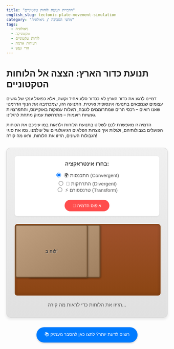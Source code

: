 ```yaml
---
title: "הדמיית תנועת לוחות טקטוניים"
english_slug: tectonic-plate-movement-simulation
category: "מדעי הסביבה / גיאולוגיה"
tags:
  - גיאולוגיה
  - טקטוניקה
  - לוחות טקטוניים
  - רעידות אדמה
  - הרי געש
---
```

# תנועת כדור הארץ: הצצה אל הלוחות הטקטוניים

דמיינו לרגע את כדור הארץ לא ככדור סלע אחיד וקשה, אלא כפאזל ענקי של גושים עצומים שנמצאים בתנועה אינסופית ואיטית. התנועה הזו, שמכתיבה את הנוף הדרמטי שאנו רואים – רכסי הרים שמתרוממים לגובה, תעלות עמוקות באוקיינוס, והתפרצויות געשיות רועמות – מתרחשת עמוק מתחת לרגלינו.

הדמיה זו מאפשרת לכם לשלוט בתנועת הלוחות ולראות במו עיניכם את הכוחות הפועלים בגבולותיהם, ולגלות איך נוצרות הפלאים הגיאולוגיים של עולמנו. נסו את סוגי הגבולות השונים, הזיזו את הלוחות, וראו מה קורה!

<div id="simulation-container">
    <div id="controls">
        <h3>בחרו אינטראקציה:</h3>
        <label><input type="radio" name="boundaryType" value="convergent" checked> 🌍 התכנסות (Convergent)</label><br>
        <label><input type="radio" name="boundaryType" value="divergent"> 🌋 התרחקות (Divergent)</label><br>
        <label><input type="radio" name="boundaryType" value="transform"> ⚡ טרנספורם (Transform)</label><br>
        <button id="reset-button">🔁 איפוס הדמיה</button>
    </div>
    <div id="plates-area">
        <div id="plate1" class="plate">לוח א'</div>
        <div id="plate2" class="plate">לוח ב'</div>
        <div id="animation-effect"></div>
        <div id="transform-line" class="effect-line"></div> <!-- Added for transform boundary -->
    </div>
    <div id="interaction-feedback">הזיזו את הלוחות כדי לראות מה קורה...</div>
</div>

<style>
@import url('https://fonts.googleapis.com/css2?family=Varela+Round&display=swap');

#simulation-container {
    font-family: 'Varela Round', sans-serif;
    margin-top: 30px;
    border: 1px solid #d3d3d3;
    padding: 25px;
    border-radius: 12px;
    background: linear-gradient(to bottom, #f0f0f0, #e0e0e0); /* Subtle gradient */
    max-width: 850px;
    margin-left: auto;
    margin-right: auto;
    box-shadow: 0 4px 8px rgba(0,0,0,0.1);
    position: relative; /* Needed for absolute positioning of feedback */
}

#controls {
    margin-bottom: 25px;
    text-align: center;
    background-color: #ffffff;
    padding: 15px;
    border-radius: 8px;
    box-shadow: 0 2px 4px rgba(0,0,0,0.05);
}

#controls h3 {
    margin-top: 0;
    color: #333;
}

#controls label {
    margin: 0 15px;
    font-size: 1.1em;
    cursor: pointer;
    color: #555;
    transition: color 0.2s ease;
}

#controls label:hover {
    color: #007bff;
}

#controls input[type="radio"] {
    margin-right: 5px;
    transform: scale(1.1); /* Slightly larger radio buttons */
}

#reset-button {
    margin-top: 15px;
    padding: 10px 25px;
    cursor: pointer;
    background-color: #ff4d4d; /* Reddish for reset */
    color: white;
    border: none;
    border-radius: 25px; /* Pill shape */
    font-size: 1em;
    transition: background-color 0.2s ease, transform 0.1s ease;
}

#reset-button:hover {
    background-color: #ff3333;
    transform: translateY(-1px);
}

#plates-area {
    position: relative;
    width: 100%;
    height: 220px; /* Increased height for more space */
    border: 2px solid #8b4513; /* Earthy border */
    overflow: hidden;
    background: linear-gradient(to bottom, #a0522d, #8b4513); /* Represents the mantle/asthenosphere with gradient */
    border-radius: 8px;
    box-shadow: inset 0 0 10px rgba(0,0,0,0.2);
}

.plate {
    position: absolute;
    width: 220px; /* Slightly larger plate size */
    height: 160px; /* Slightly larger plate height */
    background: linear-gradient(to bottom right, #c0a080, #a08060); /* Gradient for plate texture */
    border: 3px solid #705030;
    cursor: grab;
    display: flex;
    justify-content: center;
    align-items: center;
    font-weight: bold;
    color: #333; /* Darker text for better contrast */
    text-shadow: 1px 1px 2px rgba(255,255,255,0.5);
    user-select: none;
    border-radius: 5px;
    transition: left 0.1s ease, top 0.1s ease, box-shadow 0.2s ease; /* Smooth transition for movement */
    box-shadow: 2px 2px 5px rgba(0,0,0,0.3);
}

.plate:active {
    cursor: grabbing;
    box-shadow: 3px 3px 8px rgba(0,0,0,0.4); /* Shadow feedback on grab */
}

#plate1 {
    left: 40px; /* Adjusted initial position */
}

#plate2 {
     /* Positioned dynamically by JS */
}

#animation-effect {
    position: absolute;
    bottom: 0;
    left: 0;
    right: 0;
    height: 0; /* Initially hidden */
    z-index: 2; /* Above plates */
    pointer-events: none;
    text-align: center;
    color: white;
    font-weight: bold;
    display: flex;
    justify-content: center;
    align-items: center; /* Center text vertically */
    overflow: hidden;
    transition: all 0.3s ease-out; /* Smooth transition for effects */
    font-size: 1.1em;
    text-shadow: 1px 1px 2px black;
}

/* Specific styles for effects */
.convergent-effect {
     background: linear-gradient(to top, #a0522d, #8b4513); /* Mantle-like color */
     color: white;
     justify-content: flex-start; /* Align text to the left side of the overlap */
     padding-left: 10px;
}

.divergent-effect {
    background: linear-gradient(to top, #ff8c00, #ff4500); /* Vibrant magma */
    color: yellow;
    justify-content: center;
}

.transform-effect {
    /* This is handled by the .effect-line now */
}

.effect-line { /* For Transform Boundary line */
    position: absolute;
    top: 50%; /* Vertically centered */
    left: 0;
    width: 100%; /* Spans the area */
    height: 3px; /* Thicker line */
    background-color: rgba(0, 0, 0, 0.5); /* Semi-transparent black */
    z-index: 1;
    pointer-events: none;
    display: none; /* Initially hidden */
}

#interaction-feedback {
    text-align: center;
    margin-top: 20px;
    font-size: 1.1em;
    color: #555;
    min-height: 1.5em; /* Reserve space */
}


#explanation-toggle {
    display: block;
    width: fit-content;
    margin: 30px auto 20px;
    padding: 12px 25px;
    cursor: pointer;
    background-color: #007bff;
    color: white;
    border: none;
    border-radius: 25px; /* Pill shape */
    font-size: 1em;
    transition: background-color 0.2s ease, transform 0.1s ease;
    box-shadow: 0 2px 5px rgba(0,0,0,0.2);
}

#explanation-toggle:hover {
    background-color: #0056b3;
    transform: translateY(-1px);
}

#explanation {
    margin-top: 20px;
    border-top: 1px solid #ccc;
    padding-top: 20px;
    display: none; /* Initially hidden */
    font-family: Arial, sans-serif; /* Different font for readability */
}

#explanation h2, #explanation h3 {
    color: #333;
    margin-bottom: 10px;
}

#explanation p {
    line-height: 1.7;
    text-align: justify;
    margin-bottom: 15px;
    color: #444;
}

#explanation ul {
    margin-bottom: 15px;
    padding-left: 20px;
}

#explanation li {
    margin-bottom: 8px;
    line-height: 1.6;
    color: #444;
}

#explanation strong {
    color: #007bff; /* Highlight key terms */
}

</style>

<button id="explanation-toggle">📚 רוצים לדעת יותר? לחצו כאן להסבר מעמיק</button>

<div id="explanation">
    <h2>מבוא מרתק לטקטוניקת הלוחות</h2>
    <p>קרום כדור הארץ והחלק העליון של המעטפת יוצרים יחד שכבה קשה וקרה יחסית הנקראת <strong>ליתוספרה</strong>. חשבו עליה כעל קליפה שבורה המקיפה את הכדור. הליתוספרה הזו אינה חתיכה אחת גדולה, אלא מפוצלת למספר רב של גושי ענק נפרדים – אלו הם <strong>הלוחות הטקטוניים</strong> שאיתם אתם משחקים למעלה.</p>

    <h3>הנהר הזורם מתחת: האסתנוספירה</h3>
    <p>מתחת לליתוספרה השבורה נמצאת שכבה חמה ו"צמיגה" יותר של המעטפת, שנקראת <strong>אסתנוספירה</strong>. למרות שהיא עדיין סלע, החום והלחץ העצומים גורמים לה להתנהג כמו נוזל סמיך מאוד בפרקי זמן ארוכים להפליא. הלוחות הטקטוניים למעשה "צפים" ומחליקים באיטיות על גבי השכבה הזו, כמו קוביות קרח על נהר קפוא למחצה.</p>

    <h3>הכוח המניע: זרמי הקונבקציה</h3>
    <p>אז מה גורם ללוחות האדירים האלה לנוע? הכוח העיקרי מגיע מ<strong>זרמי קונבקציה</strong> ענקיים בתוך המעטפת. חומר חם ועולה מהמעמקים, מתקרר קרוב לפני השטח, שוקע חזרה מטה, ויוצר מעגל זרימה עצום. זרמים אלו כמו "מערסלים" את הלוחות ומסיעים אותם איתם. כוחות נוספים כמו דחיפה מאזורים בהם נוצר קרום חדש ומשיכה באזורים בהם קרום "בולע" חזרה לתוך המעטפת, גם הם משחקים תפקיד.</p>

    <h2>המפגשים הגורליים: סוגי גבולות לוחות</h2>
    <p>רוב הפעילות הגיאולוגית הדרמטית מתרחשת היכן שהלוחות נפגשים – בגבולותיהם. האופן שבו הלוחות מתקשרים קובע את סוג ה"מופע" הגיאולוגי שנקבל:</p>

    <h3>התנגשות חזיתית: גבול מתכנס (Convergent Boundary)</h3>
    <p>בגבול זה, שני לוחות נעים *אחד אל עבר השני*. זה כמו ששני קרונות רכבת ענקיים עומדים להתנגש! התוצאה תלויה בסוג הלוחות שמתנגשים:</p>
    <ul>
        <li><strong>יבשת פוגשת יבשת:</strong> כששתי פיסות קרום יבשתי עבות ו"קלילות" יחסית מתנגשות, אף אחת מהן לא שוקעת בקלות. במקום זאת, הן מתקמטות, מתקפלות, נשברות ונערמות זו על זו. התוצאה? <strong>רכסי ההרים הגבוהים ביותר בעולם</strong> (חשבו על ההימלאיה, שם הודו מתנגשת באסיה). זו דרמטית!</li>
        <li><strong>אוקיינוס פוגש יבשת:</strong> הקרום האוקייני, שהוא צפוף וכבד יותר מהקרום היבשתי, נכנע ושוקע *מתחת* ללוח היבשתי בתהליך מרהיב הנקרא <strong>השקעה (סאבדוקציה)</strong>. זה יוצר <strong>תעלות אוקייניות</strong> עמוקות בנקודת ההשקעה, וגורם למאגמה לעלות ולפרוץ כ<strong>הרי געש</strong> על הלוח היבשתי (כמו הרי האנדים). אש וטביעה – דרמה בקנה מידה גיאולוגי!</li>
        <li><strong>אוקיינוס פוגש אוקיינוס:</strong> לוח אוקייני אחד (הצפוף יותר) שוקע מתחת לאחר. גם כאן נוצרת <strong>תעלה אוקיינית</strong> עמוקה. המאגמה שעולה יוצרת שרשרת של <strong>איים געשיים</strong> מסודרים בקשת (<strong>קשתות איים</strong>), דוגמאות קלאסיות הן יפן או האיים האלאוטיים. ארכיפלגים של אש!</li>
    </ul>
    <p>תופעת לוואי שכיחה ביותר בגבולות אלו: <strong>רעידות אדמה</strong> רבות ועמוקות, כשהלוח השוקע "מתחכך" ו"נשבר" תוך כדי מסעו מטה.</p>

    <h3>היפרדות דרמטית: גבול מתרחק (Divergent Boundary)</h3>
    <p>כאן, שני לוחות נעים *אחד מהשני*. זה כמו סדק שמתרחב והולך. תהליך זה מוביל ל<strong>יצירה מתמדת של קרום חדש</strong>:</p>
    <ul>
        <li><strong>ברכסים תת-ימיים ענקיים:</strong> במרכז האוקיינוסים, לוחות אוקייניים מתרחקים, ומאגמה לוהטת מהמעטפת עולה כדי למלא את החלל. היא מתקררת, מתגבשת, ויוצרת קרום אוקייני חדש. כך נוצרים <strong>רכסים תת-ימיים</strong> ענקיים המקיפים את כדור הארץ כמו תפר כדור בייסבול (הרכס המרכז-אטלנטי הוא הדוגמה המפורסמת ביותר), עם עמק בקע במרכזם. לידת אדמה חדשה!</li>
        <li><strong>בקעים ביבשות:</strong> לפעמים, תהליך ההתרחקות מתחיל בתוך יבשת ויוצר <strong>עמקי בקע</strong> יבשתיים (כמו הבקע הסורי-אפריקני המפורסם שלנו!). אם התהליך נמשך מספיק זמן, הוא יכול לפצל את היבשת לגמרי ולהוביל להיווצרות אוקיינוס חדש. יבשות נקרעות לגזרים!</li>
    </ul>
    <p>תופעות אופייניות: <strong>התפרצויות געשיות</strong> תכופות (לרוב זורמות ופחות "מתפוצצות" מאשר בגבולות מתכנסים), ו<strong>רעידות אדמה</strong> רדודות וחזקות פחות.</p>

    <h3>החלקה צידית: גבול טרנספורם (Transform Boundary)</h3>
    <p>בגבול זה, הלוחות לא מתנגשים ולא מתרחקים, אלא פשוט <strong>מחליקים אופקית זה לצד זה</strong>. זה כמו שני חלקים של שביל כניסה שנעים זה ליד זה בכיוונים הפוכים. כאן <strong>אין יצירה או השמדה של קרום</strong> – יש רק חיכוך אדיר.</p>
    <p>תופעות אופייניות: המתח העצום שמצטבר כשהלוחות מנסים להחליק זה לצד זה ונתקעים, משתחרר בפתאומיות באחת, וגורם ל<strong>רעידות אדמה</strong> עוצמתיות במיוחד (העתק סן אנדראס בקליפורניה הוא הדוגמה הקלאסית והמפחידה ביותר). זהו גבול של מתח מתפרץ!</p>

    <h2>האמן הגדול: השפעת תנועת הלוחות</h2>
    <p>תנועת הלוחות היא המעצב האולטימטיבי של פני כדור הארץ לאורך מיליוני שנים. היא הכוח העיקרי מאחורי:</p>
    <ul>
        <li>יצירת <strong>רכסי ההרים</strong> המרהיבים והעמקים העמוקים.</li>
        <li>היווצרות <strong>בקעים</strong> ו<strong>תעלות אוקייניות</strong> אדירות.</li>
        <li>רוב הפעילות ה<strong>געשית</strong> (הרי געש) וה<strong>סייסמית</strong> (רעידות אדמה) שמשפיעה על חיינו.</li>
        <li>ההיסטוריה הגיאולוגית המטורפת של כדור הארץ, עם יבשות שהתפצלו, התלכדו, והתנועעו על פני הכדור כמו בסרט אנימציה איטי במיוחד.</li>
    </ul>

    <h2>דוגמאות חיות מסביב לעולם</h2>
    <p>הנה כמה אתרים מפורסמים בהם תוכלו "לראות" את טקטוניקת הלוחות בפעולה:</p>
    <ul>
        <li><strong>הרי הימלאיה:</strong> הדוגמה המושלמת לגבול מתכנס (התנגשות יבשת-יבשת) שעדיין פעיל וגורם להרים לגבוה מדי שנה!</li>
        <li><strong>הרי האנדים:</strong> דוגמה קלאסית לגבול מתכנס (השקעת לוח אוקייני מתחת ללוח יבשתי) שיצר רכס הרים ארוך עם הרי געש פעילים.</li>
        <li><strong>הרכס המרכז-אטלנטי:</strong> עמוד השדרה של האוקיינוס האטלנטי, דוגמה מושלמת לגבול מתרחק שיוצר קרום אוקייני חדש. איסלנד יושבת ממש עליו!</li>
        <li><strong>הבקע הסורי-אפריקני:</strong> ה"חצר האחורית" הגיאולוגית שלנו! גבול מורכב, בעיקר טרנספורם אך גם מתרחק באזורים מסוימים, שגורם לרעידות אדמה גם בישראל.</li>
        <li><strong>העתק סן אנדראס:</strong> בחוף המערבי של ארה"ב, הדוגמה המפורסמת ביותר לגבול טרנספורם שיכול לגרום לרעידות אדמה הרסניות.</li>
    </ul>
    <p>אז בפעם הבאה שאתם שומעים על רעידת אדמה או רואים הר מרשים, זכרו שזו רק הצצה רגעית אל הריקוד האינסופי והעוצמתי של הלוחות הטקטוניים מתחת לרגלינו!</p>
</div>


<script>
const plate1 = document.getElementById('plate1');
const plate2 = document.getElementById('plate2');
const platesArea = document.getElementById('plates-area');
const boundaryTypeRadios = document.querySelectorAll('input[name="boundaryType"]');
const resetButton = document.getElementById('reset-button');
const animationEffect = document.getElementById('animation-effect');
const transformLine = document.getElementById('transform-line'); // Get the new line element
const interactionFeedback = document.getElementById('interaction-feedback'); // Get feedback element
const explanationToggle = document.getElementById('explanation-toggle');
const explanationDiv = document.getElementById('explanation');

let isDragging = false;
let currentPlate = null;
let xOffset, yOffset;
const initialPlate1Left = 40; // Keep consistent with CSS
const plateWidth = 220; // Keep consistent with CSS
const plateHeight = 160; // Keep consistent with CSS
let platesAreaWidth;
let platesAreaHeight;
let initialPlate1Top; // Will be calculated dynamically

// Ensure plates are positioned correctly on load/resize
function positionPlates() {
    platesAreaWidth = platesArea.offsetWidth;
    platesAreaHeight = platesArea.offsetHeight;

    // Center plates vertically
    initialPlate1Top = (platesAreaHeight - plateHeight) / 2;

    plate1.style.left = initialPlate1Left + 'px';
    plate1.style.top = initialPlate1Top + 'px';

    // Position plate2 relative to the right edge initially
    plate2.style.left = platesAreaWidth - initialPlate1Left - plateWidth + 'px';
    plate2.style.top = initialPlate1Top + 'px';

    resetEffect(); // Reset effects when plates are repositioned
}

// Initial positioning and add resize listener
positionPlates();
window.addEventListener('resize', positionPlates);


function dragStart(e) {
    if (e.target.classList.contains('plate')) {
        isDragging = true;
        currentPlate = e.target;
        const rect = currentPlate.getBoundingClientRect();
        const clientX = e.clientX || e.touches[0].clientX;
        const clientY = e.clientY || e.touches[0].clientY;

        xOffset = clientX - rect.left;
        yOffset = clientY - rect.top;

        currentPlate.style.cursor = 'grabbing';
        currentPlate.style.zIndex = 10; // Bring to front
        currentPlate.classList.add('active-drag'); // Add a class for visual feedback
        interactionFeedback.textContent = `מזיז את ${currentPlate.textContent}...`;
    }
}

function dragEnd(e) {
    if (isDragging) {
        isDragging = false;
        if (currentPlate) {
            currentPlate.style.cursor = 'grab';
            currentPlate.style.zIndex = 1; // Reset z-index
            currentPlate.classList.remove('active-drag');
            currentPlate = null;
        }
        interactionFeedback.textContent = 'הזיזו את הלוחות כדי לראות מה קורה...'; // Reset feedback
        // Optional: Add subtle snap-back animation here if desired
    }
}

function drag(e) {
    if (!isDragging || !currentPlate) return;

    e.preventDefault();

    const clientX = e.clientX || e.touches[0].clientX;
    const clientY = e.clientY || e.touches[0].clientY;

    const platesAreaRect = platesArea.getBoundingClientRect();
    let newX = clientX - platesAreaRect.left - xOffset;
    let newY = clientY - platesAreaRect.top - yOffset;

    // Constrain movement within the platesArea
    newX = Math.max(0, Math.min(newX, platesAreaWidth - plateWidth));
    newY = Math.max(0, Math.min(newY, platesAreaHeight - plateHeight));

    const boundaryType = document.querySelector('input[name="boundaryType"]:checked').value;

    // Always update the dragged plate's position
    currentPlate.style.left = newX + 'px';
    currentPlate.style.top = newY + 'px';

    let otherPlate = (currentPlate === plate1) ? plate2 : plate1;

    // React based on boundary type
    if (boundaryType === 'convergent') {
        // Other plate mirrors horizontal movement relative to the center point
        const centerPointX = platesAreaWidth / 2;
        const currentPlateCurrentCenter = newX + plateWidth / 2;
        const otherPlateNewCenter = centerPointX - (currentPlateCurrentCenter - centerPointX);
        otherPlate.style.left = otherPlateNewCenter - plateWidth / 2 + 'px';

        // Other plate mirrors vertical movement to keep them level
        otherPlate.style.top = newY + 'px';

        // --- Convergent Effect Logic ---
        const plate1Right = parseInt(plate1.style.left) + plateWidth;
        const plate2Left = parseInt(plate2.style.left);
        const overlap = plate1Right - plate2Left;

        // Hide transform line
        transformLine.style.display = 'none';

        if (overlap > 10) { // Show effect if plates are overlapping significantly
            const overlapStart = Math.max(parseInt(plate1.style.left), parseInt(plate2.style.left));
            const overlapWidth = overlap; // Use overlap value directly

            animationEffect.style.height = Math.min(overlap * 0.5, platesAreaHeight * 0.3) + 'px'; // Height increases with overlap
             animationEffect.style.top = platesAreaHeight - parseInt(animationEffect.style.height) + 'px'; // Position at the bottom
             animationEffect.style.left = overlapStart + 'px';
             animationEffect.style.width = overlapWidth + 'px';
             animationEffect.textContent = overlap > 50 ? 'לחץ אדיר! קימוט/השקעה' : 'לחץ מצטבר...'; // Dynamic text feedback
             animationEffect.className = 'convergent-effect';
             animationEffect.style.display = 'flex';

             // Prevent massive overlap - 'push back'
             if (currentPlate === plate1 && overlap > plateWidth * 0.7) { // Limit overlap
                 currentPlate.style.left = plate2Left - plateWidth + plateWidth * 0.7 + 'px';
             } else if (currentPlate === plate2 && overlap > plateWidth * 0.7) {
                  currentPlate.style.left = plate1Right - plateWidth * 0.7 + 'px';
             }


        } else {
            resetEffect();
        }


    } else if (boundaryType === 'divergent') {
        // Other plate mirrors horizontal movement relative to the center point
        const centerPointX = platesAreaWidth / 2;
        const currentPlateCurrentCenter = newX + plateWidth / 2;
        const otherPlateNewCenter = centerPointX - (currentPlateCurrentCenter - centerPointX);
        otherPlate.style.left = otherPlateNewCenter - plateWidth / 2 + 'px';

         // Other plate mirrors vertical movement
         otherPlate.style.top = newY + 'px';

        // --- Divergent Effect Logic ---
        const gapStart = parseInt(plate1.style.left) + plateWidth;
        const gapEnd = parseInt(plate2.style.left);
        const gapWidth = gapEnd - gapStart;

        // Hide transform line
        transformLine.style.display = 'none';

        if (gapWidth > 10) { // Show effect if there's a significant gap
             animationEffect.style.height = Math.min(gapWidth * 0.4, platesAreaHeight * 0.5) + 'px'; // Height increases with gap
             animationEffect.style.top = platesAreaHeight - parseInt(animationEffect.style.height) + 'px'; // Position at the bottom
             animationEffect.style.left = gapStart + 'px';
             animationEffect.style.width = gapWidth + 'px';
             animationEffect.textContent = gapWidth > 50 ? 'מאגמה עולה! קרום חדש נוצר' : 'מתרחקים... מתחיל להיווצר בקע'; // Dynamic text
             animationEffect.className = 'divergent-effect';
             animationEffect.style.display = 'flex';
        } else {
             resetEffect();
        }

    } else if (boundaryType === 'transform') {
        // Plates slide past each other horizontally, vertical position is fixed relative to initial
        currentPlate.style.top = initialPlate1Top + 'px'; // Lock vertical position for dragged plate

        // Other plate also fixed vertically
        otherPlate.style.top = initialPlate1Top + 'px';

        // Other plate mirrors horizontal movement
        const centerPointX = platesAreaWidth / 2;
        const currentPlateCurrentCenter = newX + plateWidth / 2;
        const otherPlateNewCenter = centerPointX - (currentPlateCurrentCenter - centerPointX);
        otherPlate.style.left = otherPlateNewCenter - plateWidth / 2 + 'px';


        // --- Transform Effect Logic ---
        resetEffect(); // Hide other effects

        // Show the transform line
        transformLine.style.display = 'block';
        // Position the line correctly (already centered vertically in CSS)
        transformLine.style.top = initialPlate1Top + plateHeight / 2 - 1.5 + 'px'; // Center line between plates

        // Calculate how much horizontal displacement there is between plates relative to their starting positions
        const plate1CurrentX = parseInt(plate1.style.left);
        const plate2CurrentX = parseInt(plate2.style.left);
        const initialPlate2Left = platesAreaWidth - initialPlate1Left - plateWidth; // Calculate initial pos of plate 2

        const initialDistanceBetweenCenters = (initialPlate2Left + plateWidth/2) - (initialPlate1Left + plateWidth/2);
        const currentDistanceBetweenCenters = (plate2CurrentX + plateWidth/2) - (plate1CurrentX + plateWidth/2);

        // The amount of "shear" or sliding is the change in distance between centers
        const shearAmount = Math.abs(currentDistanceBetweenCenters - initialDistanceBetweenCenters);

        // Optional: Add a subtle "shaking" class to plates based on shear
        if (shearAmount > 20 && shearAmount < 100) { // Start shaking after minimal movement, stop if plates get too far?
            plate1.classList.add('shaking-subtle');
            plate2.classList.add('shaking-subtle');
             interactionFeedback.textContent = 'מתח מצטבר! חיכוך לאורך העתק...';
        } else if (shearAmount >= 100) {
             plate1.classList.add('shaking-intense');
             plate2.classList.add('shaking-intense');
             interactionFeedback.textContent = '⚡ רעידת אדמה! המתח משתחרר! ⚡';
        }
        else {
            plate1.classList.remove('shaking-subtle', 'shaking-intense');
            plate2.classList.remove('shaking-subtle', 'shaking-intense');
             interactionFeedback.textContent = 'לוחות מחליקים זה לצד זה...';
        }
    }
}

// Add shaking classes to CSS (need to add this in the style block)
/*
@keyframes subtle-shake {
  0%, 100% { transform: translateX(0) translateY(0); }
  10%, 30%, 50%, 70%, 90% { transform: translateX(-1px) translateY(-0.5px); }
  20%, 40%, 60%, 80% { transform: translateX(1px) translateY(0.5px); }
}

@keyframes intense-shake {
  0%, 100% { transform: translateX(0) translateY(0); }
  10%, 30%, 50%, 70%, 90% { transform: translateX(-3px) translateY(-1.5px); }
  20%, 40%, 60%, 80% { transform: translateX(3px) translateY(1.5px); }
}

.plate.shaking-subtle {
    animation: subtle-shake 0.5s infinite;
}

.plate.shaking-intense {
    animation: intense-shake 0.2s infinite; // Faster and stronger
}
*/
// Adding shaking styles directly into the <style> block below.

function resetEffect() {
     animationEffect.style.height = '0';
     animationEffect.style.width = '0';
     animationEffect.style.backgroundColor = 'transparent';
     animationEffect.textContent = '';
     animationEffect.className = ''; // Remove specific effect class
     animationEffect.style.left = '0';
     animationEffect.style.top = '0';
     animationEffect.style.display = 'none'; // Ensure it's hidden when not active

     transformLine.style.display = 'none'; // Hide the transform line

     // Remove shaking classes
     plate1.classList.remove('shaking-subtle', 'shaking-intense');
     plate2.classList.remove('shaking-subtle', 'shaking-intense');
}

function resetSimulation() {
    positionPlates(); // Use the function that positions based on initial values and area width
    resetEffect(); // Reset any active visual effects
    interactionFeedback.textContent = 'הזיזו את הלוחות כדי לראות מה קורה...'; // Reset feedback text
}

// Event listeners for dragging
platesArea.addEventListener('mousedown', dragStart, false);
platesArea.addEventListener('mouseup', dragEnd, false);
platesArea.addEventListener('mousemove', drag, false);

platesArea.addEventListener('touchstart', dragStart, false);
platesArea.addEventListener('touchend', dragEnd, false);
platesArea.addEventListener('touchmove', drag, false);

// Event listener for boundary type change
boundaryTypeRadios.forEach(radio => {
    radio.addEventListener('change', resetSimulation);
});

// Event listener for reset button
resetButton.addEventListener('click', resetSimulation);

// Event listener for explanation toggle
explanationToggle.addEventListener('click', () => {
    const isHidden = explanationDiv.style.display === 'none' || explanationDiv.style.display === '';
    explanationDiv.style.display = isHidden ? 'block' : 'none';
    explanationToggle.textContent = isHidden ? '📚 הסתר הסבר מעמיק' : '📚 רוצים לדעת יותר? לחצו כאן להסבר מעמיק';
});

// Initial reset on page load to ensure correct positioning
resetSimulation();

</script>

<style>
/* Add these shaking animations to the CSS block */
@keyframes subtle-shake {
  0%, 100% { transform: translateX(0) translateY(0); }
  10%, 30%, 50%, 70%, 90% { transform: translateX(-1px) translateY(-0.5px); }
  20%, 40%, 60%, 80% { transform: translateX(1px) translateY(0.5px); }
}

@keyframes intense-shake {
  0%, 100% { transform: translateX(0) translateY(0); }
  10%, 30%, 50%, 70%, 90% { transform: translateX(-3px) translateY(-1.5px); }
  20%, 40%, 60%, 80% { transform: translateX(3px) translateY(1.5px); }
}

.plate.shaking-subtle {
    animation: subtle-shake 0.5s infinite;
}

.plate.shaking-intense {
    animation: intense-shake 0.2s infinite; /* Faster and stronger */
}
</style>
```